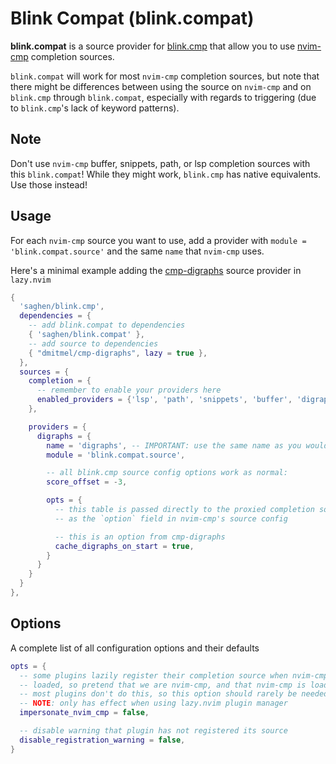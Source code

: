 # Blink Compat (blink.compat)

**blink.compat** is a source provider for [blink.cmp](https://github.com/Saghen/blink.cmp)
that allow you to use [nvim-cmp](https://github.com/hrsh7th/nvim-cmp.git)
completion sources.

`blink.compat` will work for most `nvim-cmp` completion sources, but note that
there might be differences between using the source on `nvim-cmp` and on
`blink.cmp` through `blink.compat`, especially with regards to triggering
(due to `blink.cmp`'s lack of keyword patterns).

## Note

Don't use `nvim-cmp` buffer, snippets, path, or lsp completion sources with
this `blink.compat`! While they might work, `blink.cmp` has native equivalents. Use
those instead!

## Usage

For each `nvim-cmp` source you want to use, add a provider with
`module = 'blink.compat.source'` and the same `name` that `nvim-cmp` uses.

Here's a minimal example adding the
[cmp-digraphs](https://github.com/dmitmel/cmp-digraphs) source provider in `lazy.nvim`

```lua
{
  'saghen/blink.cmp',
  dependencies = {
    -- add blink.compat to dependencies
    { 'saghen/blink.compat' },
    -- add source to dependencies
    { "dmitmel/cmp-digraphs", lazy = true },
  },
  sources = {
    completion = {
      -- remember to enable your providers here
      enabled_providers = {'lsp', 'path', 'snippets', 'buffer', 'digraphs'}
    },

    providers = {
      digraphs = {
        name = 'digraphs', -- IMPORTANT: use the same name as you would for nvim-cmp
        module = 'blink.compat.source',

        -- all blink.cmp source config options work as normal:
        score_offset = -3,

        opts = {
          -- this table is passed directly to the proxied completion source
          -- as the `option` field in nvim-cmp's source config

          -- this is an option from cmp-digraphs
          cache_digraphs_on_start = true,
        }
      }
    }
  }
},
```

## Options

A complete list of all configuration options and their defaults

```lua
opts = {
  -- some plugins lazily register their completion source when nvim-cmp is
  -- loaded, so pretend that we are nvim-cmp, and that nvim-cmp is loaded.
  -- most plugins don't do this, so this option should rarely be needed
  -- NOTE: only has effect when using lazy.nvim plugin manager
  impersonate_nvim_cmp = false,

  -- disable warning that plugin has not registered its source
  disable_registration_warning = false,
}
```
